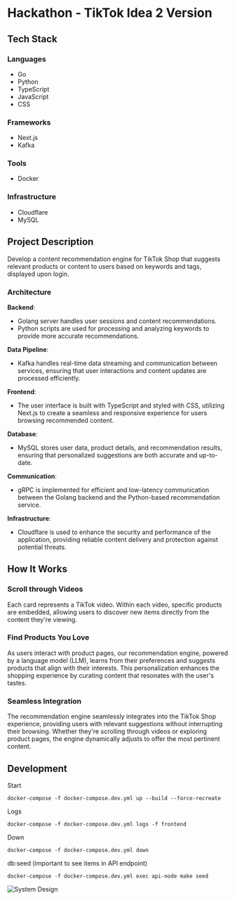 # Hackathon - TikTok Idea 2 Version

## Tech Stack

### Languages
- Go
- Python
- TypeScript
- JavaScript
- CSS

### Frameworks
- Next.js
- Kafka

### Tools
- Docker

### Infrastructure
- Cloudflare
- MySQL

## Project Description

Develop a content recommendation engine for TikTok Shop that suggests relevant products or content to users based on keywords and tags, displayed upon login.

### Architecture

**Backend**:  
- Golang server handles user sessions and content recommendations.
- Python scripts are used for processing and analyzing keywords to provide more accurate recommendations.

**Data Pipeline**:  
- Kafka handles real-time data streaming and communication between services, ensuring that user interactions and content updates are processed efficiently.

**Frontend**:  
- The user interface is built with TypeScript and styled with CSS, utilizing Next.js to create a seamless and responsive experience for users browsing recommended content.

**Database**:  
- MySQL stores user data, product details, and recommendation results, ensuring that personalized suggestions are both accurate and up-to-date.

**Communication**:  
- gRPC is implemented for efficient and low-latency communication between the Golang backend and the Python-based recommendation service.

**Infrastructure**:  
- Cloudflare is used to enhance the security and performance of the application, providing reliable content delivery and protection against potential threats.

## How It Works

### Scroll through Videos
Each card represents a TikTok video. Within each video, specific products are embedded, allowing users to discover new items directly from the content they're viewing.

### Find Products You Love
As users interact with product pages, our recommendation engine, powered by a language model (LLM), learns from their preferences and suggests products that align with their interests. This personalization enhances the shopping experience by curating content that resonates with the user's tastes.

### Seamless Integration
The recommendation engine seamlessly integrates into the TikTok Shop experience, providing users with relevant suggestions without interrupting their browsing. Whether they're scrolling through videos or exploring product pages, the engine dynamically adjusts to offer the most pertinent content.




## Development
Start
```
docker-compose -f docker-compose.dev.yml up --build --force-recreate
```

Logs
```
docker-compose -f docker-compose.dev.yml logs -f frontend
```

Down
```
docker-compose -f docker-compose.dev.yml down
```

db:seed (important to see items in API endpoint)
```
docker-compose -f docker-compose.dev.yml exec api-node make seed
```


![System Design]("/system_design.png")